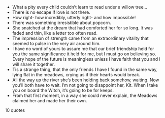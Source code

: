  - What a pity every child couldn’t learn to read under a willow tree...
 - There is no escape if love is not there.
 - How right- how incredibly, utterly right- and how impossible!
 - There was something irresistible about popcorn.
 - She snatched at the dream that had comforted her for so long. It was faded and thin, like a letter too often read.
 - The impression of strength came from an extraordinary vitality that seemed to pulse in the very air around him.
 - I have no word of yours to assure me that our brief friendship held for you the same significance it held for me, but I must go on believing so. Every hope of the future is meaningless unless I have faith that you and I will share it together.
 - Tis a strange thing, that the only friends I have I found in the same way, lying flat in the meadows, crying as if their hearts would break.
 - All the way up the river she’s been holding back somehow, waiting. Now you’ll both have to wait. I’m not going to disappoint her, Kit. When I take you on board the Witch, it’s going to be for keeps.
 - From that first moment, in a way she could never explain, the Meadows claimed her and made her their own.

10 quotes